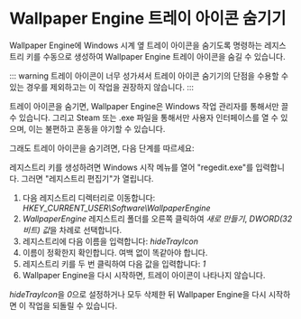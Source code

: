 # Wallpaper Engine 트레이 아이콘 숨기기

Wallpaper Engine에 Windows 시계 옆 트레이 아이콘을 숨기도록 명령하는 레지스트리 키를 수동으로 생성하여 Wallpaper Engine 트레이 아이콘을 숨길 수 있습니다.

::: warning 트레이 아이콘이 너무 성가셔서 트레이 아이콘 숨기기의 단점을 수용할 수 있는 경우를 제외하고는 이 작업을 권장하지 않습니다. :::

트레이 아이콘을 숨기면, Wallpaper Engine은 Windows 작업 관리자를 통해서만 끌 수 있습니다. 그리고 Steam 또는 .exe 파일을 통해서만 사용자 인터페이스를 열 수 있으며, 이는 불편하고 혼동을 야기할 수 있습니다.

그래도 트레이 아이콘을 숨기려면, 다음 단계를 따르세요:

레지스트리 키를 생성하려면 Windows 시작 메뉴를 열어 "regedit.exe"를 입력합니다. 그러면 "레지스트리 편집기"가 열립니다.

1. 다음 레지스트리 디렉터리로 이동합니다: *HKEY_CURRENT_USER\Software\WallpaperEngine*
2. *WallpaperEngine* 레지스트리 폴더를 오른쪽 클릭하여 *새로 만들기*, *DWORD(32비트) 값*을 차례로 선택합니다.
3. 레지스트리에 다음 이름을 입력합니다: *hideTrayIcon*
4. 이름이 정확한지 확인합니다. 여백 없이 똑같아야 합니다.
5. 레지스트리 키를 두 번 클릭하여 다음 값을 입력합니다: *1*
6. Wallpaper Engine을 다시 시작하면, 트레이 아이콘이 나타나지 않습니다.

*hideTrayIcon*을 *0*으로 설정하거나 모두 삭제한 뒤 Wallpaper Engine을 다시 시작하면 이 작업을 되돌릴 수 있습니다. 